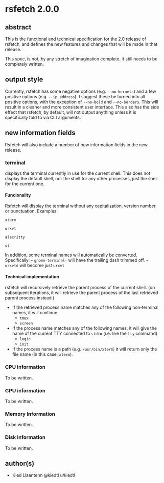 # rsfetch 2.0.0

## abstract
This is the functional and technical specification for the 2.0 release of rsfetch,
and defines the new features and changes that will be made in that release.

This spec, is not, by any stretch of imagination complete. It still needs to be completely written.

## output style
Currently, rsfetch has some negative options (e.g. `--no-kernels`) and a few positive
options (e.g. `--ip_address`). I suggest these be turned into all positive options, with 
the exception of `--no-bold` and `--no-borders`. This will result in a cleaner and more consistent
user interface. This also has the side effect that rsfetch, by default, will not output anything
unless it is specifically told to via CLI arguments.

## new information fields
Rsfetch will also include a number of new information fields in the new release.

### terminal
displays the terminal currently in use for the current shell. This does not display the default
shell, nor the shell for any other processes, just the shell for the current one.

#### Funcionality
Rsfetch will display the terminal without any capitalization, version number, or punctuation.
Examples:
```
xterm
```
```
urxvt
```
```
alacritty
```
```
st
```
In addition, some terminal names will automatically be converted. Specifically:
	- `gnome-terminal-` will have the trailing dash trimmed off.
	- `urxvtd` will become just `urxvt`

#### Technical implementation
rsfetch will recursively retrieve the parent process of the current shell. (on subsequent iterations,
it will retrieve the parent process of the last retrieved parent process instead.)

- If the retrieved process name matches any of the following non-terminal names, it will continue.
	- `tmux`
	- `screen`
- If the process name matches any of the following names, it will give the name of the current TTY
  connected to `stdin` (i.e. like the `tty` command).
	- `login`
	- `init`
- If the process name is a path (e.g. `/usr/bin/xterm`) it will return only the file name (in this case,
  `xterm`).

### CPU information
To be written.

### GPU information
To be written.

### Memory Information
To be written.

### Disk information
To be written.

## author(s)
- Kied Llaentenn @kiedtl u/kiedtl
